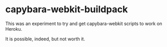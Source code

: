 # capybara-webkit-buildpack

This was an experiment to try and get capybara-webkit scripts to work on Heroku.

It is possible, indeed, but not worth it.
